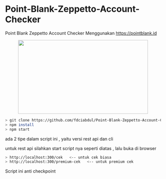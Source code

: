 # Point-Blank-Zeppetto-Account-Checker
Point Blank Zeppetto Account Checker Menggunakan https://pointblank.id
<div align="center">
<img src="https://www.pointblank.id/images/og_img.png" height="240" width="420">
</div>

```bash
> git clone https://github.com/fdciabdul/Point-Blank-Zeppetto-Account-Checker/
> npm install
> npm start
```

ada 2 tipe dalam script ini , yaitu versi rest api dan cli

untuk rest api silahkan start script nya seperti diatas , lalu buka di browser 

```bash
> http://localhost:300/cek   <-- untuk cek biasa
> http://localhost:300/premium-cek   <-- untuk premium cek

```
Script ini anti checkpoint


